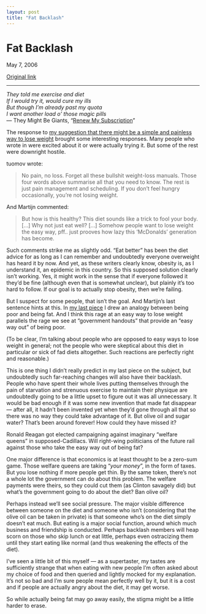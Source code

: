 ```yaml
---
layout: post
title: "Fat Backlash"
---
```

Fat Backlash
============

May 7, 2006

[Original link](http://www.aaronsw.com/weblog/fatbacklash)

* * * * *

*They told me exercise and diet\
 If I would try it, would cure my ills\
 But though I’m already past my quota\
 I want another load o’ those magic pills*\
 — They Might Be Giants, “[Renew My
Subscription](http://www.tmbw.net/wiki/index.php/Renew_My_Subscription)”

The response to [my suggestion that there might be a simple and painless
way to lose weight](http://www.aaronsw.com/weblog/miraclediet) brought
some interesting responses. Many people who wrote in were excited about
it or were actually trying it. But some of the rest were downright
hostile.

tuomov wrote:

> No pain, no loss. Forget all these bullshit weight-loss manuals. Those
> four words above summarise all that you need to know. The rest is just
> pain management and scheduling. If you don’t feel hungry occasionally,
> you’re not losing weight.

And Martijn commented:

> But how is this healthy? This diet sounds like a trick to fool your
> body. […] Why not just eat well? […] Somehow people want to lose
> weight the easy way, pff.. just prooves how lazy this ‘McDonalds’
> generation has become.

Such comments strike me as slightly odd. “Eat better” has been the diet
advice for as long as I can remember and undoubtedly everyone overweight
has heard it by now. And yet, as these writers clearly know, obesity is,
as I understand it, an epidemic in this country. So this supposed
solution clearly isn’t working. Yes, it might work in the sense that if
everyone followed it they’d be fine (although even that is somewhat
unclear), but plainly it’s too hard to follow. If our goal is to
actually stop obesity, then we’re failing.

But I suspect for some people, that isn’t the goal. And Martijn’s last
sentence hints at this. In [my last
piece](http://www.aaronsw.com/weblog/fatfuture) I drew an analogy
between being poor and being fat. And I think this rage at an easy way
to lose weight parallels the rage we see at “government handouts” that
provide an “easy way out” of being poor.

(To be clear, I’m talking about people who are opposed to easy ways to
lose weight in general; not the people who were skeptical about this
diet in particular or sick of fad diets altogether. Such reactions are
perfectly right and reasonable.)

This is one thing I didn’t really predict in my last piece on the
subject, but undoubtedly such far-reaching changes will also have their
backlash. People who have spent their whole lives putting themselves
through the pain of starvation and strenuous exercise to maintain their
physique are undoubtedly going to be a little upset to figure out it was
all unnecessary. It would be bad enough if it was some new invention
that made fat disappear — after all, it hadn’t been invented yet when
they’d gone through all that so there was no way they could take
advantage of it. But olive oil and sugar water? That’s been around
forever! How could they have missed it?

Ronald Reagan got elected campaigning against imaginary “welfare queens”
in supposed-Cadillacs. Will right-wing politicians of the future rail
against those who take the easy way out of being fat?

One major difference is that economics is at least thought to be a
zero-sum game. Those welfare queens are taking “*your money*”, in the
form of taxes. But you lose nothing if more people get thin. By the same
token, there’s not a whole lot the government can do about this problem.
The welfare payments were theirs, so they could cut them (as Clinton
savagely did) but what’s the government going to do about the diet? Ban
olive oil?

Perhaps instead we’ll see social pressure. The major visible difference
between someone on the diet and someone who isn’t (considering that the
olive oil can be taken in private) is that someone who’s on the diet
simply doesn’t eat much. But eating is a major social function, around
which much business and friendship is conducted. Perhaps backlash
members will heap scorn on those who skip lunch or eat little, perhaps
even ostracizing them until they start eating like normal (and thus
weakening the effects of the diet).

I’ve seen a little bit of this myself — as a supertaster, my tastes are
sufficiently strange that when eating with new people I’m often asked
about my choice of food and then queried and lightly mocked for my
explanation. It’s not so bad and I’m sure people mean perfectly well by
it, but it is a cost and if people are actually angry about the diet, it
may get worse.

So while actually being fat may go away easily, the stigma might be a
little harder to erase.
